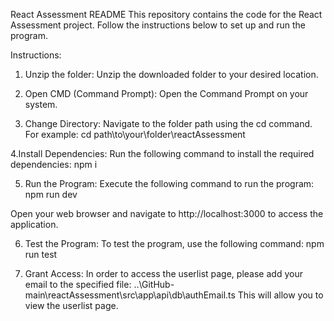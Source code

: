 React Assessment README
This repository contains the code for the React Assessment project. Follow the instructions below to set up and run the program.

Instructions:
1. Unzip the folder: Unzip the downloaded folder to your desired location.

2. Open CMD (Command Prompt): Open the Command Prompt on your system.

3. Change Directory: Navigate to the folder path using the cd command. For example:
cd path\to\your\folder\reactAssessment

4.Install Dependencies: Run the following command to install the required dependencies:
npm i

5. Run the Program: Execute the following command to run the program:
npm run dev

Open your web browser and navigate to http://localhost:3000 to access the application.

6. Test the Program: To test the program, use the following command:
npm run test

7. Grant Access: In order to access the userlist page, please add your email to the specified file:
..\GitHub-main\reactAssessment\src\app\api\db\authEmail.ts
This will allow you to view the userlist page.
